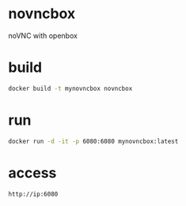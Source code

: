 # novncbox
noVNC with openbox


# build
```sh
docker build -t mynovncbox novncbox

```


# run
```sh
docker run -d -it -p 6080:6080 mynovncbox:latest
```

# access

```
http://ip:6080
```
